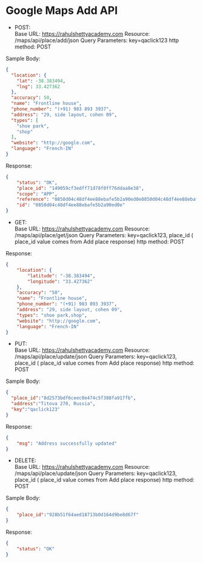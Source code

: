 # Google Maps Add API

- POST: </br>
Base URL:  https://rahulshettyacademy.com 
Resource: /maps/api/place/add/json
Query Parameters: key=qaclick123
http method: POST

Sample Body:
```json
{
  "location": {
    "lat": -38.383494,
    "lng": 33.427362
  },
  "accuracy": 50,
  "name": "Frontline house",
  "phone_number": "(+91) 983 893 3937",
  "address": "29, side layout, cohen 09",
  "types": [
    "shoe park",
    "shop"
  ],
  "website": "http://google.com",
  "language": "French-IN"
}
```
Response:
```json
{
    "status": "OK",
    "place_id": "149059cf3edff71d78f0ff76ddaa8e38",
    "scope": "APP",
    "reference": "0850d04c48df4ee88ebafe5b2a90ed0e0850d04c48df4ee88ebafe5b2a90ed0e",
    "id": "0850d04c48df4ee88ebafe5b2a90ed0e"
}
```
- GET: </br>
Base URL:  https://rahulshettyacademy.com 
Resource: /maps/api/place/get/json
Query Parameters: key=qaclick123, place_id ( place_id  value comes from Add place response)
http method: POST

Response:
```json
{
    "location": {
        "latitude": "-38.383494",
        "longitude": "33.427362"
    },
    "accuracy": "50",
    "name": "Frontline house",
    "phone_number": "(+91) 983 893 3937",
    "address": "29, side layout, cohen 09",
    "types": "shoe park,shop",
    "website": "http://google.com",
    "language": "French-IN"
}
```
- PUT: </br>
Base URL:  https://rahulshettyacademy.com 
Resource: /maps/api/place/update/json
Query Parameters: key=qaclick123, place_id ( place_id  value comes from Add place response)
http method: POST

Sample Body:
```json
{
  "place_id":"8d2573bdf6ceec0e474c5f388fa917fb",
  "address":"Titova 270, Russia",
  "key":"qaclick123"
}
```
Response:
```json
{
    "msg": "Address successfully updated"
}
```
- DELETE: </br>
Base URL:  https://rahulshettyacademy.com 
Resource: /maps/api/place/update/json
Query Parameters: key=qaclick123, place_id ( place_id  value comes from Add place response)
http method: POST

Sample Body:
```json
{
    "place_id":"928b51f64aed18713b0d164d9be8d67f"
}
```
Response:
```json
{
    "status": "OK"
}
```

